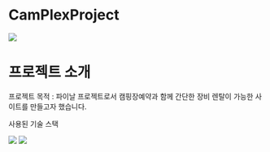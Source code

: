 # CamPlexProject


<img src="https://capsule-render.vercel.app/api?type=waving&color=3CB371&height=150&section=header&text='CamPlexProject'&fontSize=20" />

<h1>프로젝트 소개</h1>
<p>프로젝트 목적 : 파이날 프로젝트로서 캠핑장예약과 함께 간단한 장비 렌탈이 가능한 사이트를 만들고자 했습니다.</p>
<p>사용된 기술 스택</p>
<img src="https://img.shields.io/badge/JavaScript-F7DF1E?style=for-the-badge&logo=JavaScript&logoColor=white">
<img src="https://capsule-render.vercel.app/api?type=waving&color=3CB371&height=150&section=footer&text='final'&fontSize=20" />
